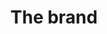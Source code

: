 ---
permalink: false
hideInSitemap: true
tags: level2
key: brand_en
title: The brand
redirect: /en/foundation/brand/portal/
parent: foundation_en
order: 1
---